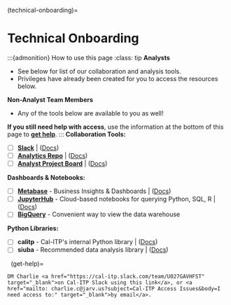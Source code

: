 (technical-onboarding)=
# Technical Onboarding
:::{admonition} How to use this page
:class: tip
**Analysts**
* See below for list of our collaboration and analysis tools.
* Privileges have already been created for you to access the resources below.

**Non-Analyst Team Members**
* Any of the tools below are available to you as well!

**If you still need help with access**, use the information at the bottom of this page to [**get help**](get-help).
:::
**Collaboration Tools:**

- [ ]  [**Slack**](https://cal-itp.slack.com) | ([Docs](slack-intro))
- [ ]  [**Analytics Repo**](https://github.com/cal-itp/data-analyses) | ([Docs](analytics-repo))
- [ ]  [**Analyst Project Board**](https://github.com/cal-itp/data-infra/projects/6) | ([Docs](analytics-project-board))

**Dashboards & Notebooks:**

- [ ]  [**Metabase**](https://dashboards.calitp.org/) - Business Insights & Dashboards | ([Docs](metabase))
- [ ]  [**JupyterHub**](https://hubtest.k8s.calitp.jarv.us/) - Cloud-based notebooks for querying  Python, SQL, R | ([Docs](jupyterhub))
- [ ]  [**BigQuery**](https://console.cloud.google.com/bigquery) - Convenient way to view the data warehouse

**Python Libraries:**

- [ ]  **calitp** - Cal-ITP's internal Python library | ([Docs](calitp))
- [ ]  **siuba** - Recommended data analysis library | ([Docs](siuba))

&nbsp;
(get-help)=
```{admonition} Still need access to a tool above?
DM Charlie <a href="https://cal-itp.slack.com/team/U027GAVHFST" target="_blank">on Cal-ITP Slack using this link</a>, or <a href="mailto: charlie.c@jarv.us?subject=Cal-ITP Access Issues&body=I need access to:" target="_blank">by email</a>.
```

